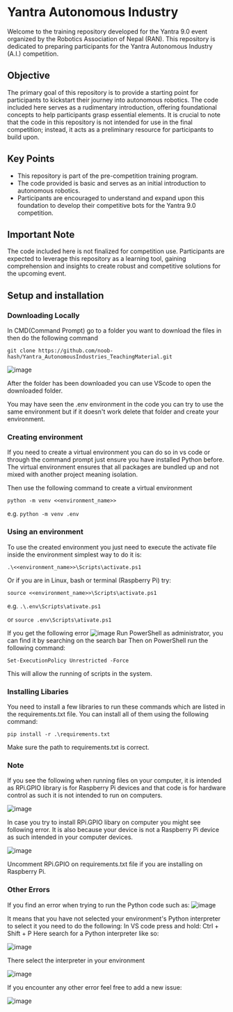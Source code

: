 # Yantra Autonomous Industry

Welcome to the training repository developed for the Yantra 9.0 event organized by the Robotics Association of Nepal (RAN). This repository is dedicated to preparing participants for the Yantra Autonomous Industry (A.I.) competition.

## Objective

The primary goal of this repository is to provide a starting point for participants to kickstart their journey into autonomous robotics. The code included here serves as a rudimentary introduction, offering foundational concepts to help participants grasp essential elements. It is crucial to note that the code in this repository is not intended for use in the final competition; instead, it acts as a preliminary resource for participants to build upon.

## Key Points

* This repository is part of the pre-competition training program.
* The code provided is basic and serves as an initial introduction to autonomous robotics.
* Participants are encouraged to understand and expand upon this foundation to develop their competitive bots for the Yantra 9.0 competition.

## Important Note

The code included here is not finalized for competition use. Participants are expected to leverage this repository as a learning tool, gaining comprehension and insights to create robust and competitive solutions for the upcoming event.

## Setup and installation
### Downloading Locally
In CMD(Command Prompt) go to a folder you want to download the files in then do the following command

```git clone https://github.com/noob-hash/Yantra_AutonomousIndustries_TeachingMaterial.git```

![image](https://github.com/noob-hash/Yantra_AutonomousIndustries_TeachingMaterial/assets/80933227/e0cf9419-ccee-42f1-9e57-970e03713779)

After the folder has been downloaded you can use VScode to open the downloaded folder.

You may have seen the .env environment in the code you can try to use the same environment but if it doesn't work delete that folder and create your environment.

### Creating environment
If you need to create a virtual environment you can do so in vs code or through the command prompt just ensure you have installed Python before.
The virtual environment ensures that all packages are bundled up and not mixed with another project meaning isolation.

Then use the following command to create a virtual environment

``` python -m venv <<environment_name>> ```

e.g. ```python -m venv .env```

### Using an environment
To use the created environment you just need to execute the activate file inside the environment simplest way to do it is:

``` .\<<environment_name>>\Scripts\activate.ps1 ```

Or if you are in Linux, bash or terminal (Raspberry Pi) try:

``` source <<environment_name>>\Scripts\activate.ps1 ```

e.g. ``` .\.env\Scripts\ativate.ps1 ```

or ``` source .env\Scripts\ativate.ps1 ```

If you get the following error
![image](https://github.com/noob-hash/Yantra_Swarmonoid-trainingMaterial/assets/80933227/6e6c6ec2-c5de-4244-9711-11a15b294f87)
Run PowerShell as administrator, you can find it by searching on the search bar
Then on PowerShell run the following command:

```Set-ExecutionPolicy Unrestricted -Force```

This will allow the running of scripts in the system.

### Installing Libaries
You need to install a few libraries to run these commands which are listed in the requirements.txt file. You can install all of them using the following command:

```pip install -r .\requirements.txt```

Make sure the path to requirements.txt is correct.

### Note
If you see the following when running files on your computer, it is intended as RPi.GPIO library is for Raspberry Pi devices and that code is for hardware control as such it is not intended to run on computers.

![image](https://github.com/noob-hash/Yantra_AutonomousIndustries_TeachingMaterial/assets/80933227/7a85eb0b-5083-4088-91a4-d9dbbd00d763)

In case you try to install RPi.GPIO libary on computer you might see following error. It is also because your device is not a Raspberry Pi device as such intended in your computer devices.

![image](https://github.com/noob-hash/Yantra_AutonomousIndustries_TeachingMaterial/assets/80933227/d3777963-d1c1-4b4b-8a95-7efc6af2b779)

Uncomment RPi.GPIO on requirements.txt file if you are installing on Raspberry Pi.

### Other Errors
If you find an error when trying to run the Python code such as:
![image](https://github.com/noob-hash/Yantra_Swarmonoid-trainingMaterial/assets/80933227/dcd78b40-2c25-4600-ac60-2c2e30097289)

It means that you have not selected your environment's Python interpreter to select it you need to do the following:
In VS code press and hold: Ctrl + Shift + P
Here search for a Python interpreter like so:

![image](https://github.com/noob-hash/Yantra_Swarmonoid-trainingMaterial/assets/80933227/2919460d-7ccb-4c8a-bb5c-d36c43da883b)

There select the interpreter in your environment

![image](https://github.com/noob-hash/Yantra_Swarmonoid-trainingMaterial/assets/80933227/e52617a3-f859-4ed4-b019-d4b27a9bbc11)

If you encounter any other error feel free to add a new issue:

![image](https://github.com/noob-hash/Yantra_AutonomousIndustries_TeachingMaterial/assets/80933227/58abc62d-a4fe-48ee-a9a3-8e724302ce1b)
